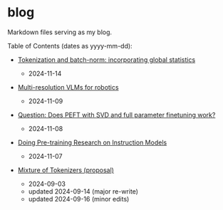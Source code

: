 # blog

Markdown files serving as my blog.

Table of Contents (dates as yyyy-mm-dd):

- [Tokenization and batch-norm: incorporating global statistics](contents/tokenization-and-batchnorm/tokenization-and-batchnorm.md)
  - 2024-11-14

- [Multi-resolution VLMs for robotics](contents/muli-resolution-vlms/README.md)
  - 2024-11-09

- [Question: Does PEFT with SVD and full parameter finetuning work?](contents/question-does-peft-with-svd-and-full-parameter-finetuning-work/README.md) 
  - 2024-11-08

- [Doing Pre-training Research on Instruction Models](contents/doing-pretraining-research-on-instruction-models/README.md) 
  - 2024-11-07

- [Mixture of Tokenizers (proposal)](contents/mixture-of-tokenizers/README.md) 
  - 2024-09-03
  - updated 2024-09-14 (major re-write)
  - updated 2024-09-16 (minor edits)
